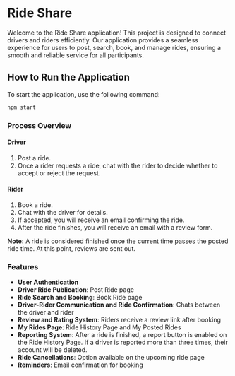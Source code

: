 # Ride Share

Welcome to the Ride Share application! This project is designed to connect drivers and riders efficiently. Our application provides a seamless experience for users to post, search, book, and manage rides, ensuring a smooth and reliable service for all participants.

## How to Run the Application

To start the application, use the following command:
```bash
npm start
```

### Process Overview

#### Driver
1. Post a ride.
2. Once a rider requests a ride, chat with the rider to decide whether to accept or reject the request.

#### Rider
1. Book a ride.
2. Chat with the driver for details.
3. If accepted, you will receive an email confirming the ride.
4. After the ride finishes, you will receive an email with a review form.

**Note:** A ride is considered finished once the current time passes the posted ride time. At this point, reviews are sent out.

### Features

- **User Authentication**
- **Driver Ride Publication**: Post Ride page
- **Ride Search and Booking**: Book Ride page
- **Driver-Rider Communication and Ride Confirmation**: Chats between the driver and rider
- **Review and Rating System**: Riders receive a review link after booking
- **My Rides Page**: Ride History Page and My Posted Rides
- **Reporting System**: After a ride is finished, a report button is enabled on the Ride History Page. If a driver is reported more than three times, their account will be deleted.
- **Ride Cancellations**: Option available on the upcoming ride page
- **Reminders**: Email confirmation for booking
